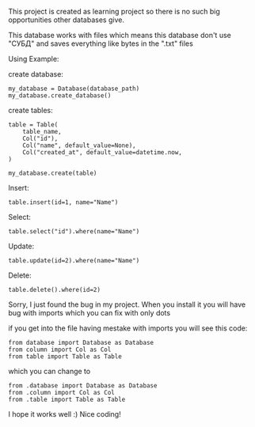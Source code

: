 This project is created as learning project
so there is no such big opportunities other
databases give.

This database works with files which means
this database don't use "СУБД" and saves everything 
like bytes in the ".txt" files



Using Example:

create database:

    my_database = Database(database_path)
    my_database.create_database()


create tables:
    
    table = Table(
        table_name,
        Col("id"),
        Col("name", default_value=None),
        Col("created_at", default_value=datetime.now,
    )
    
    my_database.create(table)


Insert:
    
    table.insert(id=1, name="Name")

Select:
    
    table.select("id").where(name="Name")

Update:
        
    table.update(id=2).where(name="Name")

Delete:

    table.delete().where(id=2)


Sorry, I just found the bug in my project.
When you install it you will have bug with 
imports which you can fix with only dots

if you get into the file having mestake with imports
you will see this code:

    from database import Database as Database
    from column import Col as Col
    from table import Table as Table

which you can change to 

    from .database import Database as Database
    from .column import Col as Col
    from .table import Table as Table

I hope it works well :)
Nice coding!
